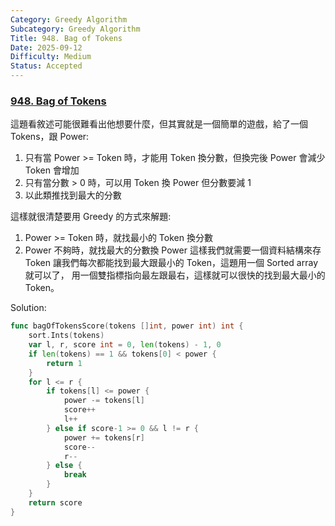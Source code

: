 ```yaml
---
Category: Greedy Algorithm
Subcategory: Greedy Algorithm
Title: 948. Bag of Tokens
Date: 2025-09-12
Difficulty: Medium
Status: Accepted
---
```

### [948. Bag of Tokens]

這題看敘述可能很難看出他想要什麼，但其實就是一個簡單的遊戲，給了一個 Tokens，跟 Power:
1.  只有當 Power >= Token 時，才能用 Token 換分數，但換完後 Power 會減少 Token 會增加
2.  只有當分數 > 0 時，可以用 Token 換 Power 但分數要減 1
3.  以此類推找到最大的分數

這樣就很清楚要用 Greedy 的方式來解題:
1.  Power >= Token 時，就找最小的 Token 換分數
2.  Power 不夠時，就找最大的分數換 Power
這樣我們就需要一個資料結構來存 Token 讓我們每次都能找到最大跟最小的 Token，這題用一個 Sorted array 就可以了，
用一個雙指標指向最左跟最右，這樣就可以很快的找到最大最小的 Token。

Solution:
```go
func bagOfTokensScore(tokens []int, power int) int {
	sort.Ints(tokens)
	var l, r, score int = 0, len(tokens) - 1, 0
	if len(tokens) == 1 && tokens[0] < power {
		return 1
	}
	for l <= r {
		if tokens[l] <= power {
			power -= tokens[l]
			score++
			l++
		} else if score-1 >= 0 && l != r {
			power += tokens[r]
			score--
			r--
		} else {
			break
		}
	}
	return score
}
```

[948. Bag of Tokens]: https://leetcode.com/problems/bag-of-tokens/
